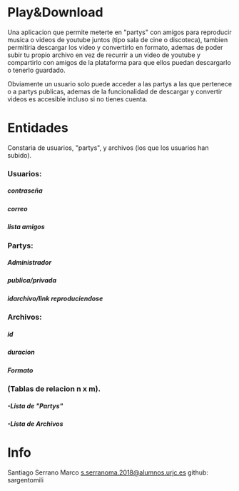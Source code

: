 # Play&Download

Una aplicacion que permite meterte en "partys" con amigos para reproducir musica o videos de youtube juntos (tipo sala de cine o discoteca),
tambien permitiria descargar los video y convertirlo en formato, ademas de poder subir tu propio archivo en vez de recurrir a un video de youtube 
y compartirlo con amigos de la plataforma para que ellos puedan descargarlo o tenerlo guardado.

Obviamente un usuario solo puede acceder a las partys a las que pertenece o a partys publicas, ademas de la funcionalidad de descargar y 
convertir videos es accesible incluso si no tienes cuenta.


# Entidades
Constaria de usuarios, "partys", y archivos (los que los usuarios han subido).

### Usuarios:
##### contraseña
##### correo
##### lista amigos

### Partys:
##### Administrador
##### publica/privada
##### idarchivo/link reproduciendose

### Archivos:
##### id
##### duracion
##### Formato

### (Tablas de relacion n x m).
##### -Lista de "Partys"
##### -Lista de Archivos

# Info
Santiago Serrano Marco s.serranoma.2018@alumnos.urjc.es
github: sargentomili
